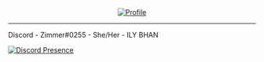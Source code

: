 <div align="center"><a href="https://discord.gg"><img alt="Profile" src=""></a></div>

---

Discord - Zimmer#0255 - She/Her - ILY BHAN

[![Discord Presence](https://lanyard.cnrad.dev/api/731344648563589212)](https://discord.com/users/731344648563589212)
